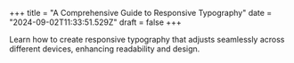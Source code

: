 +++
title = "A Comprehensive Guide to Responsive Typography"
date = "2024-09-02T11:33:51.529Z"
draft = false
+++

  Learn how to create responsive typography that adjusts seamlessly across different devices, enhancing readability and design.
        